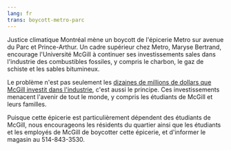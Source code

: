 ```yaml
---
lang: fr
trans: boycott-metro-parc
---
```

Justice climatique Montréal mène un boycott de l'épicerie Metro sur avenue du Parc et Prince-Arthur. Un cadre supérieur chez Metro, Maryse Bertrand, encourage l'Université McGill à continuer ses investissements sales dans l'industrie des combustibles fossiles, y compris le charbon, le gaz de schiste et les sables bitumineux. 

Le problème n'est pas seulement les [dizaines de millions de dollars que McGill investit dans l'industrie](https://mcgillinvests.in), c'est aussi le principe. Ces investissements menacent l'avenir de tout le monde, y compris les étudiants de McGill et leurs familles.

Puisque cette épicerie est particulièrement dépendent des étudiants de McGill, nous encourageons les résidents du quartier ainsi que les étudiants et les employés de McGill de boycotter cette épicerie, et d'informer le magasin au 514-843-3530.

